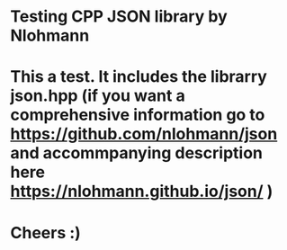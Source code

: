 # Testing CPP JSON library by Nlohmann
# This a test. It includes the librarry json.hpp (if you want a comprehensive information go to https://github.com/nlohmann/json and accommpanying description here https://nlohmann.github.io/json/ )
# Cheers :)
